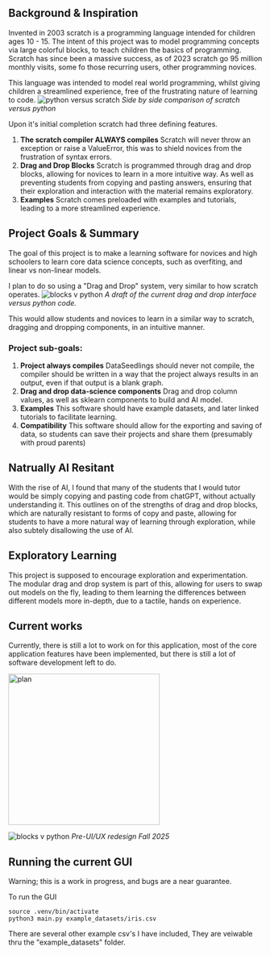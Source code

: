 ## Background & Inspiration

Invented in 2003 scratch is a programming language intended for children ages 10 - 15. The intent of this project was to model programming concepts via large colorful blocks, to teach children the basics of programming. Scratch has since been a massive success, as of 2023 scratch go 95 million monthly visits, some fo those recurring users, other programming novices. 

This language was intended to model real world programming, whilst giving children a streamlined experience, free of the frustrating nature of learning to code. 
![python versus scratch](images/python_scratch.png "Optional title text")
*Side by side comparison of scratch versus python*

Upon it's initial completion scratch had three defining features.
1. **The scratch compiler ALWAYS compiles** Scratch will never throw an exception or raise a ValueError, this was to shield novices from the frustration of syntax errors.
2. **Drag and Drop Blocks** Scratch is programmed through drag and drop blocks, allowing for novices to learn in a more intuitive way. As well as preventing students from copying and pasting answers, ensuring that their exploration and interaction with the material remains exploratory. 
3. **Examples** Scratch comes preloaded with examples and tutorials, leading to a more streamlined experience.    

##  Project Goals & Summary
The goal of this project is to make a learning software for novices and high schoolers to learn core data science concepts, such as overfiting, and linear vs non-linear models. 

I plan to do so using a "Drag and Drop" system, very similar to how scratch operates.
![blocks v python](images/blocks_vs_python.png "Optional title text")
*A draft of the current drag and drop interface versus python code.*

This would allow students and novices to learn in a similar way to scratch, dragging and dropping components, in an intuitive manner. 

### Project sub-goals:
1. **Project always compiles** DataSeedlings should never not compile, the compiler should be written in a way that the project always results in an output, even if that output is a blank graph. 
2. **Drag and drop data-science components** Drag and drop column values, as well as sklearn components to build and AI model. 
3. **Examples** This software should have example datasets, and later linked tutorials to facilitate learning. 
4. **Compatibility** This software should allow for the exporting and saving of data, so students can save their projects and share them (presumably with proud parents)

## Natrually AI Resitant
With the rise of AI, I found that many of the students that I would tutor would be simply copying and pasting code from chatGPT, without actually understanding it. This outlines on of the strengths of drag and drop blocks, which are naturally resistant to forms of copy and paste, allowing for students to have a more natural way of learning through exploration, while also subtely disallowing the use of AI. 

## Exploratory Learning
This project is supposed to encourage exploration and experimentation. The modular drag and drop system is part of this, allowing for users to swap out models on the fly, leading to them learning the differences between different models more in-depth, due to a tactile, hands on experience.

## Current works
Currently, there is still a lot to work on for this application, most of the core application features have been implemented, but there is still a lot of software development left to do. 

<img src="images/plan.png" alt="plan" width="300"/>


![blocks v python](images/full_app.png "Optional title text")
*Pre-UI/UX redesign Fall 2025*
## Running the current GUI
Warning; this is a work in progress, and bugs are a near guarantee. 

To run the GUI
```
source .venv/bin/activate
python3 main.py example_datasets/iris.csv
```
There are several other example csv's I have included, They are veiwable thru the "example_datasets" folder. 



